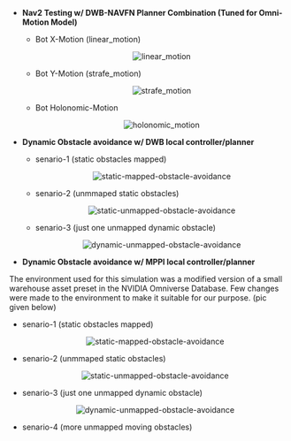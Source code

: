 - **Nav2 Testing w/ DWB-NAVFN Planner Combination (Tuned for Omni-Motion Model)**

  - Bot X-Motion (linear_motion)
    <div align="center">
      <img src="https://github.com/user-attachments/assets/3b899b21-fb46-421e-9533-e56723b22f72" alt="linear_motion">
    </div>
    
  - Bot Y-Motion (strafe_motion)
    <div align="center">
     <img src="https://github.com/user-attachments/assets/b8ec864e-862b-4ee9-a32f-b8e7ba41c581" alt="strafe_motion">
    </div>

  - Bot Holonomic-Motion
    <div align="center">
     <img src="https://github.com/user-attachments/assets/5ad2a2fa-aca8-4d88-adca-c5297ee96e08" alt="holonomic_motion">
    </div>


- **Dynamic Obstacle avoidance w/ DWB local controller/planner**

  - senario-1 (static obstacles mapped)
    <div align="center">
      <img src="https://github.com/user-attachments/assets/3352bd9b-46e8-4442-b602-04f73a5c0c62" alt="static-mapped-obstacle-avoidance">
    </div>

  - senario-2 (unmmaped static obstacles)
    <div align="center">
      <img src="https://github.com/user-attachments/assets/72001434-cc26-4cca-98ef-2cbe94683fb9" alt="static-unmapped-obstacle-avoidance">
    </div>
    
  - senario-3 (just one unmapped dynamic obstacle)
    <div align="center">
      <img src="https://github.com/user-attachments/assets/19e357c0-7bcd-4ebc-b9bc-2f484725d5b2" alt="dynamic-unmapped-obstacle-avoidance">
    </div>

    
- **Dynamic Obstacle avoidance w/ MPPI local controller/planner**
  
The environment used for this simulation was a modified version of a small warehouse asset preset in the NVIDIA Omniverse Database. Few changes were made to the environment to make it suitable for our purpose. (pic given below)

  - senario-1 (static obstacles mapped)
    <div align="center">
      <img src="https://github.com/user-attachments/assets/5733862a-8048-414d-95fe-3706647ad815" alt="static-mapped-obstacle-avoidance">
    </div>

  - senario-2 (unmmaped static obstacles)
    <div align="center">
      <img src="https://github.com/user-attachments/assets/6a84f7a5-392d-4060-a78c-12cfd7f2044c" alt="static-unmapped-obstacle-avoidance">
    </div>
    
  - senario-3 (just one unmapped dynamic obstacle)
    <div align="center">
      <img src="https://github.com/user-attachments/assets/228f3e31-4b19-4eb5-91ea-0e48571d4d78" alt="dynamic-unmapped-obstacle-avoidance">
    </div>
  
  - senario-4 (more unmapped moving obstacles)
